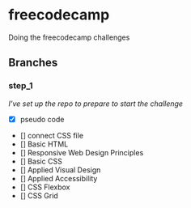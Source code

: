 # freecodecamp

Doing the freecodecamp challenges

## Branches

### step_1

_I've set up the repo to prepare to start the challenge_

-   [x] pseudo code
-   [] connect CSS file
-   [] Basic HTML
-   [] Responsive Web Design Principles
-   [] Basic CSS
-   [] Applied Visual Design
-   [] Applied Accessibility
-   [] CSS Flexbox
-   [] CSS Grid
